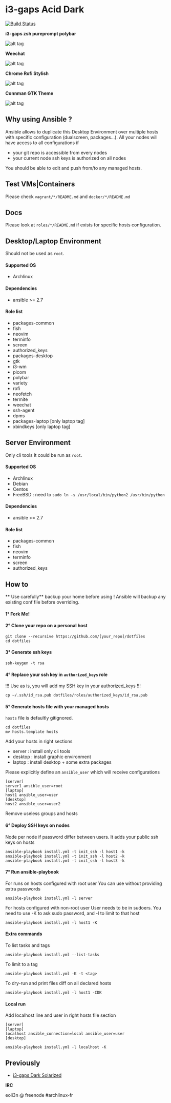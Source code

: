 # i3-gaps Acid Dark 

[![Build Status](https://travis-ci.org/eoli3n/dotfiles.svg?branch=master)](https://travis-ci.org/eoli3n/dotfiles)

**i3-gaps zsh pureprompt polybar**

![alt tag](https://github.com/eoli3n/dotfiles/blob/master/screenshots/i3gaps.png)

**Weechat**

![alt tag](https://github.com/eoli3n/dotfiles/blob/master/screenshots/weechat.png)

**Chrome Rofi Stylish**

![alt tag](https://github.com/eoli3n/dotfiles/blob/master/screenshots/chrome-rofi.png)

**Connman GTK Theme**

![alt tag](https://github.com/eoli3n/dotfiles/blob/master/screenshots/connman-gtk.png)

## Why using Ansible ?
Ansible allows to duplicate this Desktop Environment over multiple hosts with specific configuration (dualscreen, packages...).
All your nodes will have access to all configurations if
- your git repo is accessible from every nodes
- your current node ssh keys is authorized on all nodes

You should be able to edit and push from/to any managed hosts.

## Test VMs|Containers
Please check ``vagrant/*/README.md`` and ``docker/*/README.md``

## Docs
Please look at ``roles/*/README.md`` if exists for specific hosts configuration.

## Desktop/Laptop Environment

Should not be used as ``root``.

#### Supported OS

- Archlinux

#### Dependencies

- ansible >= 2.7

#### Role list

- packages-common
- fish
- neovim
- terminfo
- screen
- authorized_keys
- packages-desktop
- gtk
- i3-wm
- picom
- polybar
- variety
- rofi
- neofetch
- termite
- weechat
- ssh-agent
- dpms
- packages-laptop [only laptop tag]
- xbindkeys [only laptop tag]

## Server Environment

Only cli tools
It could be run as ``root``.

#### Supported OS

- Archlinux
- Debian
- Centos
- FreeBSD : need to ``sudo ln -s /usr/local/bin/python2 /usr/bin/python``

#### Dependencies

- ansible >= 2.7

#### Role list

- packages-common
- fish
- neovim
- terminfo
- screen
- authorized_keys

## How to

** Use carefully** backup your home before using ! Ansible will backup any existing conf file before overriding.

#### 1° Fork Me!

#### 2° Clone your repo on a personal host
```
git clone --recursive https://github.com/[your_repo]/dotfiles
cd dotfiles
```
#### 3° Generate ssh keys
```
ssh-keygen -t rsa
```
#### 4° Replace your ssh key in ``authorized_keys`` role
!!! Use as is, you will add my SSH key in your authorized_keys !!!
```
cp ~/.ssh/id_rsa.pub dotfiles/roles/authorized_keys/id_rsa.pub
```
#### 5° Generate hosts file with your managed hosts
``hosts`` file is defaultly gitignored.
```
cd dotfiles
mv hosts.template hosts
```
Add your hosts in right sections
- server : install only cli tools
- desktop : install graphic environment
- laptop : install desktop + some extra packages

Please explicitly define an ``ansible_user`` which will receive configurations
```
[server]
server1 ansible_user=root
[laptop]
host1 ansible_user=user
[desktop]
host2 ansible_user=user2
```
Remove useless groups and hosts

#### 6° Deploy SSH keys on nodes
Node per node if password differ between users.
It adds your public ssh keys on hosts
```
ansible-playbook install.yml -t init_ssh -l host1 -k
ansible-playbook install.yml -t init_ssh -l host2 -k
ansible-playbook install.yml -t init_ssh -l host3 -k
```

#### 7° Run ansible-playbook

For runs on hosts configured with root user
You can use without providing extra passwords
```
ansible-playbook install.yml -l server
```
For hosts configured with non-root user
User needs to be in sudoers.
You need to use -K to ask sudo password, and -l <host> to limit to that host
```
ansible-playbook install.yml -l host1 -K
```

#### Extra commands
To list tasks and tags
```
ansible-playbook install.yml --list-tasks
```
To limit to a tag
```
ansible-playbook install.yml -K -t <tag>
```
To dry-run and print files diff on all declared hosts
```
ansible-playbook install.yml -l host1 -CDK
```

#### Local run
Add localhost line and user in right hosts file section
```
[server]
[laptop]
localhost ansible_connection=local ansible_user=user
[desktop]
```
```
ansible-playbook install.yml -l localhost -K
```

## Previously

* [i3-gaps Dark Solarized](https://github.com/eoli3n/dotfiles/tree/zsh-agnoster-solarized)

**IRC**

eoli3n @ freenode #archlinux-fr
